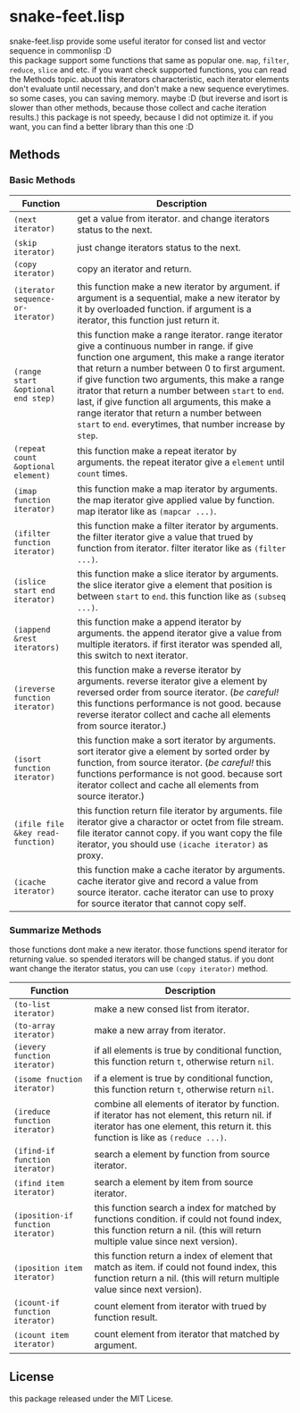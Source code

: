 # snake-feet.lisp
snake-feet.lisp provide some useful iterator for consed list and vector sequence in commonlisp :D  
this package support some functions that same as popular one. `map`, `filter`, `reduce`, `slice` and etc.
if you want check supported functions, you can read the Methods topic.
abuot this iterators characteristic, each iterator elements don't evaluate until necessary, and don't make a new sequence everytimes. so some cases, you can saving memory. maybe :D 
(but ireverse and isort is slower than other methods, because those collect and cache iteration results.)
this package is not speedy, because I did not optimize it. if you want, you can find a better library than this one :D

## Methods
### Basic Methods
| Function | Description |
---- | ----
| `(next iterator)` | get a value from iterator. and change iterators status to the next. |
| `(skip iterator)` | just change iterators status to the next. |
| `(copy iterator)` | copy an iterator and return. |
| `(iterator sequence-or-iterator)` | this function make a new iterator by argument. if argument is a sequential, make a new iterator by it by overloaded function. if argument is a iterator, this function just return it. |
| `(range start &optional end step)` | this function make a range iterator. range iterator give a continuous number in range. if give function one argument, this make a range iterator that return a number between 0 to first argument. if give function two arguments, this make a range itrator that return a number between `start` to `end`. last, if give function all arguments, this make a range iterator that return a number between `start` to `end`. everytimes, that number increase  by `step`. |
| `(repeat count &optional element)` | this function make a repeat iterator by arguments. the repeat iterator give a `element` until `count` times. |
| `(imap function iterator)` | this function make a map iterator by arguments. the map iterator give applied value by function. map iterator like as `(mapcar ...)`. |
| `(ifilter function iterator)` | this function make a filter iterator by arguments. the filter iterator give a value that trued by function from iterator. filter iterator like as `(filter ...)`. |
| `(islice start end iterator)` | this function make a slice iterator by arguments. the slice iterator give a element that position is between `start` to `end`. this function like as `(subseq ...)`. |
| `(iappend &rest iterators)` | this function make a append iterator by arguments. the append iterator give a value from multiple iterators. if first iterator was spended all, this switch to next iterator. |
| `(ireverse function iterator)` | this function make a reverse iterator by arguments. reverse iterator give a element by reversed order from source iterator. (*be careful!* this functions performance is not good. because reverse iterator collect and cache all elements from source iterator.) |
| `(isort function iterator)` | this function make a sort iterator by arguments. sort iterator give a element by sorted order by function, from source iterator. (*be careful!* this functions performance is not good. because sort iterator collect and cache all elements from source iterator.) | 
| `(ifile file &key read-function)` | this function return file iterator by arguments. file iterator give a charactor or octet from file stream. file iterator cannot copy. if you want copy the file iterator, you should use `(icache iterator)` as proxy. |
| `(icache iterator)` | this function make a cache iterator by arguments. cache iterator give and record a value from source iterator. cache iterator can use to proxy for source iterator that cannot copy self. |

### Summarize Methods
those functions dont make a new iterator. those functions spend iterator for returning value. so spended iterators will be changed status. if you dont want change the iterator status, you can use `(copy iterator)` method.

| Function | Description | 
---- | ---- 
| `(to-list iterator)` | make a new consed list from iterator. |
| `(to-array iterator)` | make a new array from iterator. |
| `(ievery function iterator)` | if all elements is true by conditional function, this function return `t`, otherwise return `nil`. |
| `(isome fnuction iterator)` | if a element is true by conditional function, this function return `t`, otherwise return `nil`. |
| `(ireduce function iterator)` | combine all elements of iterator by function. if iterator has not element, this return nil. if iterator has one element, this return it. this function is like as `(reduce ...)`. | 
| `(ifind-if function iterator)` | search a element by function from source iterator. |
| `(ifind item iterator)` | search a element by item from source iterator. |
| `(iposition-if function iterator)` | this function search a  index for matched by functions condition. if could not found index, this function return a nil. (this will return multiple value since next version). |
| `(iposition item iterator)` | this function return a index of element that match as item. if could not found index, this function return a nil. (this will return multiple value since next version). |
| `(icount-if function iterator)` | count element from iterator with trued by function result. |
| `(icount item iterator)` | count element from iterator that matched by argument. | 

## License 
this package released under the MIT Licese.
